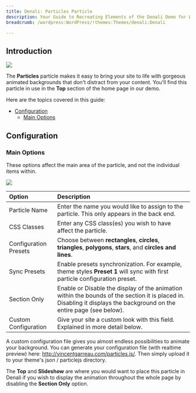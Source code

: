 ```yaml
---
title: Denali: Particles Particle
description: Your Guide to Recreating Elements of the Denali Demo for WordPress
breadcrumb: /wordpress:WordPress/!themes:Themes/denali:Denali

---
```


## Introduction

![](assets/particle_particles.jpeg)

The **Particles** particle makes it easy to bring your site to life with gorgeous animated backgrounds that don't distract from your content. You'll find this particle in use in the **Top** section of the home page in our demo.

Here are the topics covered in this guide:

* [Configuration](#configuration)
    - [Main Options](#main-options)

## Configuration

### Main Options 

These options affect the main area of the particle, and not the individual items within.

![](assets/particle_particles2.jpeg)

| Option                | Description                                                                                                                                                           |
| :-----                | :-----                                                                                                                                                                |
| Particle Name         | Enter the name you would like to assign to the particle. This only appears in the back end.                                                                           |
| CSS Classes           | Enter any CSS class(es) you wish to have affect the particle.                                                                                                         |
| Configuration Presets | Choose between **rectangles**, **circles**, **triangles**, **polygons**, **stars**, and **circles and lines**.                                                        |
| Sync Presets          | Enable presets synchronization. For example, theme styles **Preset 1** will sync with first particle configuration preset.                                         |
| Section Only          | Enable or Disable the display of the animation within the bounds of the section it is placed in. Disabling it displays the background on the entire page (see below). |
| Custom Configuration  | Give your site a custom look with this field. Explained in more detail below.                                                                                         |

A custom configuration file gives you almost endless possibilities to animate your background. You can generate your configuration file (with realtime preview) here: http://vincentgarreau.com/particles.js/. Then simply upload it to your theme's json / particlejs directory.

The **Top** and **Slideshow** are where you would want to place this particle in Denali if you wish to display the animation throughout the whole page by disabling the **Section Only** option.